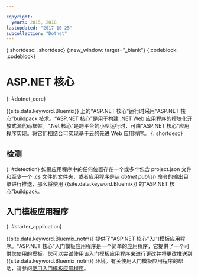 ```yaml
---

copyright:
  years: 2015, 2018
lastupdated: "2017-10-25"
subcollection: "Dotnet"
---
```


{:shortdesc: .shortdesc}
{:new_window: target="_blank"}
{:codeblock: .codeblock}


# ASP.NET 核心
{: #dotnet_core}

{{site.data.keyword.Bluemix}} 上的“ASP.NET 核心”运行时采用“ASP.NET 核心”buildpack 技术。“ASP.NET 核心”是用于构建 .NET Web 应用程序的模块化开放式源代码框架。“.Net 核心”是跨平台的小型运行时，可由“ASP.NET 核心”应用程序实现。将它们相结合可实现基于云的先进 Web 应用程序。
{: shortdesc}

## 检测
{: #detection}
如果应用程序中的任何位置存在一个或多个包含 project.json 文件和至少一个 .cs 文件的文件夹，或者应用程序是从 *dotnet publish* 命令的输出目录进行推送，那么将使用 {{site.data.keyword.Bluemix}} 的“ASP.NET 核心”buildpack。

## 入门模板应用程序
{: #starter_application}

{{site.data.keyword.Bluemix_notm}} 提供了“ASP.NET 核心”入门模板应用程序。“ASP.NET 核心”入门模板应用程序是一个简单的应用程序，它提供了一个可供您使用的模板。您可以尝试使用该入门模板应用程序来进行更改并将更改推送到 {{site.data.keyword.Bluemix_notm}} 环境。有关使用入门模板应用程序的帮助，请参阅[使用入门模板应用程序](docs/runtimes-common/starter_app_usage.html)。
